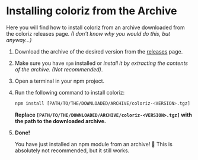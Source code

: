 # Installing coloriz from the Archive

Here you will find how to install coloriz from an archive downloaded from the coloriz releases page. *(I don't know why you would do this, but anyway...)*

1. Download the archive of the desired version from the [releases](https://github.com/Oignontom8283/coloriz/releases/) page.
2. Make sure you have `npm` installed or *install it by extracting the contents of the archive. (Not recommended)*.
3. Open a terminal in your npm project.
4. Run the following command to install coloriz:
    ```bash
    npm install [PATH/TO/THE/DOWNLOADED/ARCHIVE/coloriz-<VERSION>.tgz]
    ```
    **Replace `[PATH/TO/THE/DOWNLOADED/ARCHIVE/coloriz-<VERSION>.tgz]` with the path to the downloaded archive.**
5. **Done!**
    
    You have just installed an npm module from an archive! 🎉 This is absolutely not recommended, but it still works.
